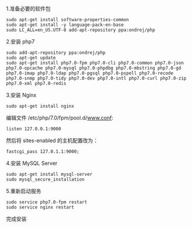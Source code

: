 1.准备必要的软件包
```
sudo apt-get install software-properties-common
sudo apt-get install -y language-pack-en-base
sudo LC_ALL=en_US.UTF-8 add-apt-repository ppa:ondrej/php
```
2.安装 php7
```
sudo add-apt-repository ppa:ondrej/php
sudo apt-get update
sudo apt-get install php7.0-fpm php7.0-cli php7.0-common php7.0-json php7.0-opcache php7.0-mysql php7.0-phpdbg php7.0-mbstring php7.0-gd php7.0-imap php7.0-ldap php7.0-pgsql php7.0-pspell php7.0-recode php7.0-snmp php7.0-tidy php7.0-dev php7.0-intl php7.0-curl php7.0-zip php7.0-xml php7.0-redis
```
3.安装 Nginx
```
sudo apt-get install nginx
```
编辑文件 /etc/php/7.0/fpm/pool.d/www.conf:
```
listen 127.0.0.1:9000
```
然后将 sites-enabled 的主机配置改为：
```
fastcgi_pass 127.0.1.1:9000;
```
4.安装 MySQL Server
```
sudo apt-get install mysql-server
sudo mysql_secure_installation
```
5.重新启动服务
```
sudo service php7.0-fpm restart
sudo service nginx restart
```
完成安装